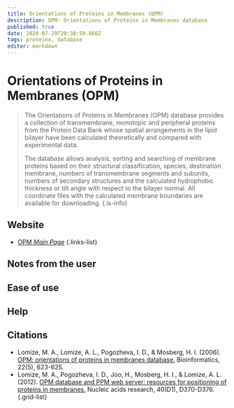 ```yaml
---
title: Orientations of Proteins in Membranes (OPM)
description: OPM: Orientations of Proteins in Membranes database 
published: true
date: 2020-07-29T20:30:59.866Z
tags: proteins, database
editor: markdown
---
```


# Orientations of Proteins in Membranes (OPM)

> The Orientations of Proteins in Membranes (OPM) database provides a collection of transmembrane, monotopic and peripheral proteins from the Protein Data Bank whose spatial arrangements in the lipid bilayer have been calculated theoretically and compared with experimental data. 
>
> The database allows analysis, sorting and searching of membrane proteins based on their structural classification, species, destination membrane, numbers of transmembrane segments and subunits, numbers of secondary structures and the calculated hydrophobic thickness or tilt angle with respect to the bilayer normal. All coordinate files with the calculated membrane boundaries are available for downloading. 
{.is-info}



## Website 

- [OPM *Main Page*](https://opm.phar.umich.edu/)
 {.links-list}


## Notes from the user
 

 
## Ease of use

## Help



## Citations

- Lomize, M. A., Lomize, A. L., Pogozheva, I. D., & Mosberg, H. I. (2006). [OPM: orientations of proteins in membranes database.](https://academic.oup.com/bioinformatics/article/22/5/623/205812) Bioinformatics, 22(5), 623-625.
- Lomize, M. A., Pogozheva, I. D., Joo, H., Mosberg, H. I., & Lomize, A. L. (2012). [OPM database and PPM web server: resources for positioning of proteins in membranes.](https://academic.oup.com/nar/article/40/D1/D370/2903396) Nucleic acids research, 40(D1), D370-D376.
{.grid-list}